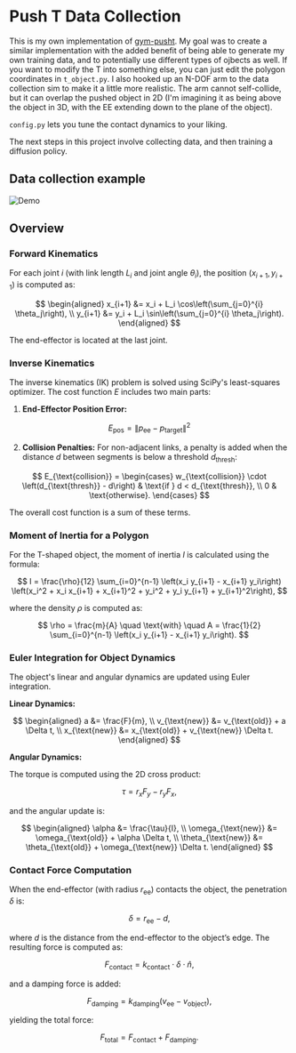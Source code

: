 # Push T Data Collection

This is my own implementation of [gym-pusht](https://github.com/huggingface/gym-pusht). My goal was to create a similar implementation with the added benefit of being able to generate my own training data, and to potentially use different types of ojbects as well. If you want to modify the T into something else, you can just edit the polygon coordinates in `t_object.py`. I also hooked up an N-DOF arm to the data collection sim to make it a little more realistic. The arm cannot self-collide, but it can overlap the pushed object in 2D (I'm imagining it as being above the object in 3D, with the EE extending down to the plane of the object).

`config.py` lets you tune the contact dynamics to your liking.

The next steps in this project involve collecting data, and then training a diffusion policy.


## Data collection example

![Demo](demo.gif)


## Overview

### Forward Kinematics

For each joint $i$ (with link length $L_i$ and joint angle $\theta_i$), the position $(x_{i+1}, y_{i+1})$ is computed as:

$$
\begin{aligned}
x_{i+1} &= x_i + L_i \cos\left(\sum_{j=0}^{i} \theta_j\right), \\
y_{i+1} &= y_i + L_i \sin\left(\sum_{j=0}^{i} \theta_j\right).
\end{aligned}
$$

The end-effector is located at the last joint.

### Inverse Kinematics

The inverse kinematics (IK) problem is solved using SciPy's least-squares optimizer. The cost function $E$ includes two main parts:

1. **End-Effector Position Error:**

$$
E_{\text{pos}} = \|p_{\text{ee}} - p_{\text{target}}\|^2
$$

2. **Collision Penalties:**
   For non-adjacent links, a penalty is added when the distance $d$ between segments is below a threshold $d_{\text{thresh}}$:

$$
E_{\text{collision}} = \begin{cases}
w_{\text{collision}} \cdot \left(d_{\text{thresh}} - d\right) & \text{if } d < d_{\text{thresh}}, \\
0 & \text{otherwise}.
\end{cases}
$$

The overall cost function is a sum of these terms.

### Moment of Inertia for a Polygon

For the T-shaped object, the moment of inertia $I$ is calculated using the formula:

$$
I = \frac{\rho}{12} \sum_{i=0}^{n-1} \left(x_i y_{i+1} - x_{i+1} y_i\right) \left(x_i^2 + x_i x_{i+1} + x_{i+1}^2 + y_i^2 + y_i y_{i+1} + y_{i+1}^2\right),
$$

where the density $\rho$ is computed as:

$$
\rho = \frac{m}{A} \quad \text{with} \quad A = \frac{1}{2} \sum_{i=0}^{n-1} \left(x_i y_{i+1} - x_{i+1} y_i\right).
$$

### Euler Integration for Object Dynamics

The object's linear and angular dynamics are updated using Euler integration.

**Linear Dynamics:**

$$
\begin{aligned}
a &= \frac{F}{m}, \\
v_{\text{new}} &= v_{\text{old}} + a \Delta t, \\
x_{\text{new}} &= x_{\text{old}} + v_{\text{new}} \Delta t.
\end{aligned}
$$

**Angular Dynamics:**

The torque is computed using the 2D cross product:

$$
\tau = r_x F_y - r_y F_x,
$$

and the angular update is:

$$
\begin{aligned}
\alpha &= \frac{\tau}{I}, \\
\omega_{\text{new}} &= \omega_{\text{old}} + \alpha \Delta t, \\
\theta_{\text{new}} &= \theta_{\text{old}} + \omega_{\text{new}} \Delta t.
\end{aligned}
$$

### Contact Force Computation

When the end-effector (with radius $r_{\text{ee}}$) contacts the object, the penetration $\delta$ is:

$$
\delta = r_{\text{ee}} - d,
$$

where $d$ is the distance from the end-effector to the object’s edge. The resulting force is computed as:

$$
F_{\text{contact}} = k_{\text{contact}} \cdot \delta \cdot \hat{n},
$$

and a damping force is added:

$$
F_{\text{damping}} = k_{\text{damping}} \left(v_{\text{ee}} - v_{\text{object}}\right),
$$

yielding the total force:

$$
F_{\text{total}} = F_{\text{contact}} + F_{\text{damping}}.
$$



